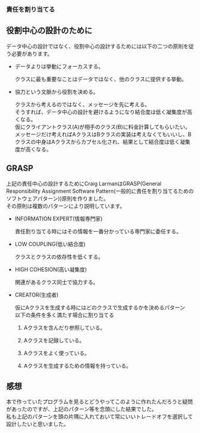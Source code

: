 ### 責任を割り当てる

## 役割中心の設計のために

データ中心の設計ではなく、役割中心の設計するためには以下の二つの原則を従う必要があります。

+ データよりは挙動にフォーカスする。

  クラスに最も重要なことはデータではなく、他のクラスに提供する挙動。
  
+ 協力という文脈から役割を決める。

  クラスから考えるのではなく、メッセージを先に考える。  
そうすれば、データ中心の設計を避けるようになり結合度は低く凝集度が高くなる。  
仮にクライアントクラス(A)が相手のクラス(B)に料金計算してもらいたい。   
メッセージだけ考えればAクラスはBクラスの実装は考えなくてもいいし、Bクラスの中身はAクラスからカプセル化され、結果として結合度は低く凝集度が高くなる。

## GRASP

上記の責任中心の設計するためにCraig LarmanはGRASP(General Responsibility Assignment Software Pattern(一般的に責任を割り当てるためのソフトウェアパターン))原則を作りました。   
その原則は複数のパターンにより説明しています。   

+ INFORMATION EXPERT(情報専門家)

  責任割り当てる時にはその情報を一番分かっている専門家に委任する。

+ LOW COUPLING(低い結合度)

  クラスとクラスの依存性を低くする。

+ HIGH COHESION(高い凝集度)

  関連があるクラス同士で協力する。

+ CREATOR(生成者)

  仮にAクラスを生成する時にはどのクラスで生成するかを決めるパターン  
以下の条件を多く満たす場合に割り当てる

  1. Aクラスを含んだり参照している。

  2. Aクラスを記録している。

  3. Aクラスをよく使っている。

  4. Aクラスを生成するための情報を持っている。


## 感想

本で作っていたプログラムを見るとどうやってこのように作れたんだろうと疑問があったのですが、上記のパターン等を念頭にした結果でした。  
私も上記のパターンを頭の片隅に入れておいて常にいいトレードオフを選択して設計したいと思いました。

